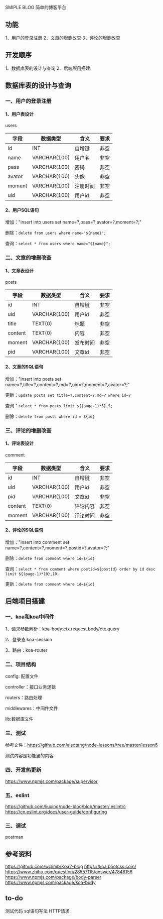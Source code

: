 SMIPLE BLOG
简单的博客平台

## 功能
1、用户的登录注册
2、文章的增删改查
3、评论的增删改查

## 开发顺序
1、数据库表的设计与查询
2、后端项目搭建

## 数据库表的设计与查询

### 一、用户的登录注册
#### 1、用户表设计
users

|  字段   | 数据类型 | 含义  | 要求 |
|  ----  | ----    |----  |----  |
| id     | INT     |自增键 |  非空    |
| name     | VARCHAR(100)     |用户名 |  非空    |
| pass     | VARCHAR(100)     |密码 |  非空    |
| avator     | VARCHAR(100)     |头像 |  非空    |
| moment     | VARCHAR(100)     |注册时间 |  非空    |
| uid     | VARCHAR(100)     | 用户id |  非空    |

#### 2、用户SQL语句
增加："insert into users set name=?,pass=?,avator=?,moment=?;"

删除：`delete from users where name="${name}";`

查询：`select * from users where name="${name}";`


###  二、文章的增删改查
#### 1、文章表设计
posts

|  字段   | 数据类型 | 含义  | 要求 |
|  ----  | ----    |----  |----  |
| id     | INT     |自增键 |  非空    |
| uid     | VARCHAR(100)     |用户id |  非空    |
| title     | TEXT(0)     |标题 |  非空    |
| content     | TEXT(0)     |内容 |  非空    |
| moment     | VARCHAR(100)  |发布时间 |  非空    |
| pid     | VARCHAR(100)  |文章id |  非空    |

#### 2、文章的SQL语句

增加："insert into posts set name=?,title=?,content=?,md=?,uid=?,moment=?,avator=?;"

更新：`update posts set title=?,content=?,md=? where id=?`

查询：`select * from posts limit ${(page-1)*5},5;`

删除：`delete from posts where id = ${id}`

###  三、评论的增删改查
#### 1、评论表设计
comment

|  字段   | 数据类型 | 含义  | 要求 |
|  ----  | ----    |----  |----  |
| id     | INT     |自增键 |  非空    |
| uid     | VARCHAR(100)     |用户id |  非空    |
| pid     | VARCHAR(100)     |文章id |  非空    |
| content     | TEXT(0)     |评论内容 |  非空    |
| moment     | VARCHAR(100)  |评论时间 |  非空    |

#### 2、评论的SQL语句

增加："insert into comment set name=?,content=?,moment=?,postid=?,avator=?;"

删除：`delete from comment where id=${id}`

查询：`select * from comment where postid=${postId} order by id desc limit ${(page-1)*10},10;`

更新：`delete from comment where id=${id}`

## 后端项目搭建
### 一、koa和koa中间件
1、请求参数解析：koa-body:ctx.request.body/ctx.query

2、登录态:koa-session

3、路由：koa-router

### 二、项目结构

config: 配置文件

controller：接口业务逻辑

routers：路由处理

middlewares：中间件文件

lib:数据库文件

### 三、测试
参考文件：https://github.com/alsotang/node-lessons/tree/master/lesson6

测试内容是功能里的内容

### 四、开发热更新
https://www.npmjs.com/package/supervisor

### 五、eslint
https://github.com/liuxing/node-blog/blob/master/.eslintrc
https://cn.eslint.org/docs/user-guide/configuring

### 三、调试
postman 

## 参考资料
https://github.com/wclimb/Koa2-blog
https://koa.bootcss.com/
https://www.zhihu.com/question/28557115/answer/47846156
https://www.npmjs.com/package/body-parser
https://www.npmjs.com/package/koa-body


## to-do
测试代码
sql语句写法
HTTP请求